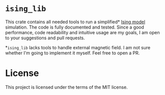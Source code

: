 # `ising_lib`
This crate contains all needed tools to run a simplified* [Ising model] simulation. The code is fully documented and tested. Since a good performance, code readability and intuitive usage are my goals, I am open to your suggestions and pull requests.

\*`ising_lib` lacks tools to handle external magnetic field. I am not sure whether I'm going to implement it myself. Feel free to open a PR.

# License
This project is licensed under the terms of the MIT license.

[Ising model]:https://en.wikipedia.org/wiki/Ising_model
